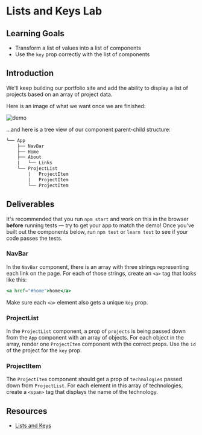 # Lists and Keys Lab

## Learning Goals

- Transform a list of values into a list of components
- Use the `key` prop correctly with the list of components

## Introduction

We'll keep building our portfolio site and add the ability to display a list of
projects based on an array of project data.

Here is an image of what we want once we are finished:

![demo](https://curriculum-content.s3.amazonaws.com/phase-2/phase-2-hooks-lists-and-keys-lab/demo.png)

...and here is a tree view of our component parent-child structure:

```txt
└── App
    ├── NavBar
    ├── Home
    ├── About
    |   └── Links
    └── ProjectList
        |   ProjectItem
        |   ProjectItem
        └── ProjectItem
```

## Deliverables

It's recommended that you run `npm start` and work on this in the browser
**before** running tests — try to get your app to match the demo! Once
you've built out the components below, run `npm test` or `learn test` to see if
your code passes the tests.

### NavBar

In the `NavBar` component, there is an array with three strings representing
each link on the page. For each of those strings, create an `<a>` tag that looks
like this:

```jsx
<a href="#home">home</a>
```

Make sure each `<a>` element also gets a unique `key` prop.

### ProjectList

In the `ProjectList` component, a prop of `projects` is being passed down from
the `App` component with an array of objects. For each object in the array,
render one `ProjectItem` component with the correct props. Use the `id` of the
project for the `key` prop.

### ProjectItem

The `ProjectItem` component should get a prop of `technologies` passed down from
`ProjectList`. For each element in this array of technologies, create a `<span>`
tag that displays the name of the technology.

## Resources

- [Lists and Keys](https://reactjs.org/docs/lists-and-keys.html)